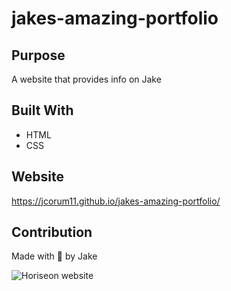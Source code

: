 # jakes-amazing-portfolio

## Purpose
A website that provides info on Jake

## Built With
* HTML
* CSS

## Website
https://jcorum11.github.io/jakes-amazing-portfolio/

## Contribution
Made with 🤪 by Jake

![Horiseon website](./assets/images.website.png)